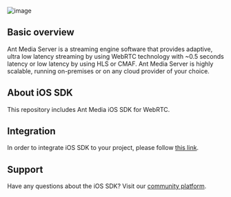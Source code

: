 ![image](https://user-images.githubusercontent.com/54481799/95862105-16cb0e00-0d6b-11eb-9087-88888889825d.png)

## Basic overview

Ant Media Server is a streaming engine software that provides adaptive, ultra low latency streaming by using WebRTC technology with ~0.5 seconds latency or low latency by using HLS or CMAF. Ant Media Server is highly scalable, running on-premises or on any cloud provider of your choice.

## About iOS SDK

This repository includes Ant Media iOS SDK for WebRTC. 

## Integration 

In order to integrate iOS SDK to your project, please follow [this link](https://resources.antmedia.io/docs/ios-sdk).

## Support

Have any questions about the iOS SDK? Visit our [community platform](http://community.antmedia.io/).

